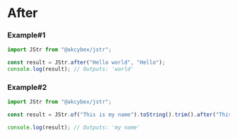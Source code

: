 # After

### Example#1

```javascript
import JStr from "@akcybex/jstr";

const result = JStr.after("Hello world", "Hello");
console.log(result); // Outputs: 'world'
```

### Example#2

```javascript
import JStr from "@akcybex/jstr";

const result = JStr.of("This is my name").toString().trim().after("This is");

console.log(result); // Outputs: 'my name'
```

